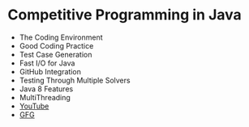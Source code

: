 # Competitive Programming in Java
* The Coding Environment
* Good Coding Practice
* Test Case Generation
* Fast I/O for Java
* GitHub Integration
* Testing Through Multiple Solvers
* Java 8 Features 
* MultiThreading
* [YouTube](https://www.youtube.com/watch?v=fWRzpBDxXtk&list=PLMCXHnjXnTnsWU7jYp9XCKPW8ayl6D8fb)
* [GFG](https://www.geeksforgeeks.org/java-tricks-competitive-programming-java-8/)